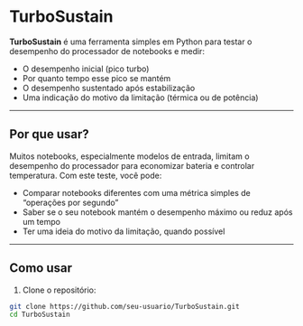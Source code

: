 # TurboSustain

**TurboSustain** é uma ferramenta simples em Python para testar o desempenho do processador de notebooks e medir:

- O desempenho inicial (pico turbo)  
- Por quanto tempo esse pico se mantém  
- O desempenho sustentado após estabilização  
- Uma indicação do motivo da limitação (térmica ou de potência)  

---

## Por que usar?

Muitos notebooks, especialmente modelos de entrada, limitam o desempenho do processador para economizar bateria e controlar temperatura. Com este teste, você pode:

- Comparar notebooks diferentes com uma métrica simples de “operações por segundo”  
- Saber se o seu notebook mantém o desempenho máximo ou reduz após um tempo  
- Ter uma ideia do motivo da limitação, quando possível  

---

## Como usar

1. Clone o repositório:  
```bash
git clone https://github.com/seu-usuario/TurboSustain.git
cd TurboSustain
